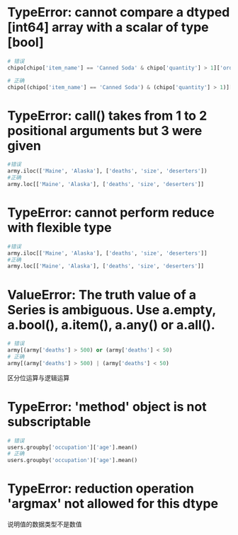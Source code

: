 # TypeError: cannot compare a dtyped [int64] array with a scalar of type [bool]

```python
# 错误
chipo[chipo['item_name'] == 'Canned Soda' & chipo['quantity'] > 1]['order_id'].count()

# 正确
chipo[(chipo['item_name'] == 'Canned Soda') & (chipo['quantity'] > 1)]['order_id'].count()
```

# TypeError: __call__() takes from 1 to 2 positional arguments but 3 were given

```python
#错误
army.iloc(['Maine', 'Alaska'], ['deaths', 'size', 'deserters'])
#正确
army.loc[['Maine', 'Alaska'], ['deaths', 'size', 'deserters']] 
```

# TypeError: cannot perform reduce with flexible type

```python
#错误
army.iloc[['Maine', 'Alaska'], ['deaths', 'size', 'deserters']]
#正确
army.loc[['Maine', 'Alaska'], ['deaths', 'size', 'deserters']] 
```

# ValueError: The truth value of a Series is ambiguous. Use a.empty, a.bool(), a.item(), a.any() or a.all().

```python
# 错误
army[(army['deaths'] > 500) or (army['deaths'] < 50)
# 正确
army[(army['deaths'] > 500) | (army['deaths'] < 50)
```

区分位运算与逻辑运算

# TypeError: 'method' object is not subscriptable

```python
# 错误
users.groupby['occupation']['age'].mean()
# 正确
users.groupby('occupation')['age'].mean()
```



# TypeError: reduction operation 'argmax' not allowed for this dtype

说明值的数据类型不是数值